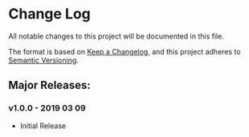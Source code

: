 # Change Log
All notable changes to this project will be documented in this file.

The format is based on [Keep a Changelog](https://keepachangelog.com/en/1.0.0/),
and this project adheres to [Semantic Versioning](https://semver.org/spec/v2.0.0.html).

<!-- ## [Unreleased]
#### Added
#### Changed
#### Removed -->

## Major Releases:
### v1.0.0 - 2019 03 09
* Initial Release

<!-- ## Minor Releases: -->


<!-- LINKS -->
<!-- RELEASES -->
[Unreleased]: https://github.com/karnthis/purify-int/compare/v1.0.0...HEAD

<!-- ISSUES -->

